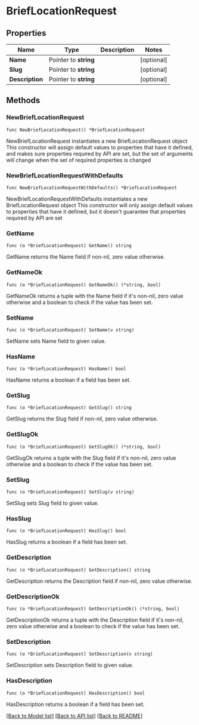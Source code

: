 # BriefLocationRequest

## Properties

Name | Type | Description | Notes
------------ | ------------- | ------------- | -------------
**Name** | Pointer to **string** |  | [optional] 
**Slug** | Pointer to **string** |  | [optional] 
**Description** | Pointer to **string** |  | [optional] 

## Methods

### NewBriefLocationRequest

`func NewBriefLocationRequest() *BriefLocationRequest`

NewBriefLocationRequest instantiates a new BriefLocationRequest object
This constructor will assign default values to properties that have it defined,
and makes sure properties required by API are set, but the set of arguments
will change when the set of required properties is changed

### NewBriefLocationRequestWithDefaults

`func NewBriefLocationRequestWithDefaults() *BriefLocationRequest`

NewBriefLocationRequestWithDefaults instantiates a new BriefLocationRequest object
This constructor will only assign default values to properties that have it defined,
but it doesn't guarantee that properties required by API are set

### GetName

`func (o *BriefLocationRequest) GetName() string`

GetName returns the Name field if non-nil, zero value otherwise.

### GetNameOk

`func (o *BriefLocationRequest) GetNameOk() (*string, bool)`

GetNameOk returns a tuple with the Name field if it's non-nil, zero value otherwise
and a boolean to check if the value has been set.

### SetName

`func (o *BriefLocationRequest) SetName(v string)`

SetName sets Name field to given value.

### HasName

`func (o *BriefLocationRequest) HasName() bool`

HasName returns a boolean if a field has been set.

### GetSlug

`func (o *BriefLocationRequest) GetSlug() string`

GetSlug returns the Slug field if non-nil, zero value otherwise.

### GetSlugOk

`func (o *BriefLocationRequest) GetSlugOk() (*string, bool)`

GetSlugOk returns a tuple with the Slug field if it's non-nil, zero value otherwise
and a boolean to check if the value has been set.

### SetSlug

`func (o *BriefLocationRequest) SetSlug(v string)`

SetSlug sets Slug field to given value.

### HasSlug

`func (o *BriefLocationRequest) HasSlug() bool`

HasSlug returns a boolean if a field has been set.

### GetDescription

`func (o *BriefLocationRequest) GetDescription() string`

GetDescription returns the Description field if non-nil, zero value otherwise.

### GetDescriptionOk

`func (o *BriefLocationRequest) GetDescriptionOk() (*string, bool)`

GetDescriptionOk returns a tuple with the Description field if it's non-nil, zero value otherwise
and a boolean to check if the value has been set.

### SetDescription

`func (o *BriefLocationRequest) SetDescription(v string)`

SetDescription sets Description field to given value.

### HasDescription

`func (o *BriefLocationRequest) HasDescription() bool`

HasDescription returns a boolean if a field has been set.


[[Back to Model list]](../README.md#documentation-for-models) [[Back to API list]](../README.md#documentation-for-api-endpoints) [[Back to README]](../README.md)


